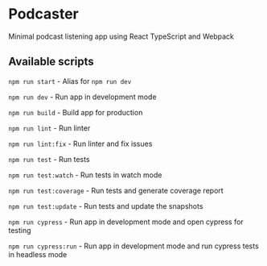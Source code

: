 # Podcaster

Minimal podcast listening app using React TypeScript and Webpack

## Available scripts

`npm run start` - Alias for `npm run dev`

`npm run dev` - Run app in development mode

`npm run build` - Build app for production

`npm run lint` - Run linter

`npm run lint:fix` - Run linter and fix issues

`npm run test` - Run tests

`npm run test:watch` - Run tests in watch mode

`npm run test:coverage` - Run tests and generate coverage report

`npm run test:update` - Run tests and update the snapshots

`npm run cypress` - Run app in development mode and open cypress for testing

`npm run cypress:run` - Run app in development mode and run cypress tests in headless mode